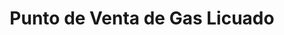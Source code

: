---
title: "Punto de Venta de Gas Licuado"
url: /santiago-de-cuba/punto-de-venta-de-gas-licuado/
shop: Gasflaschen
---